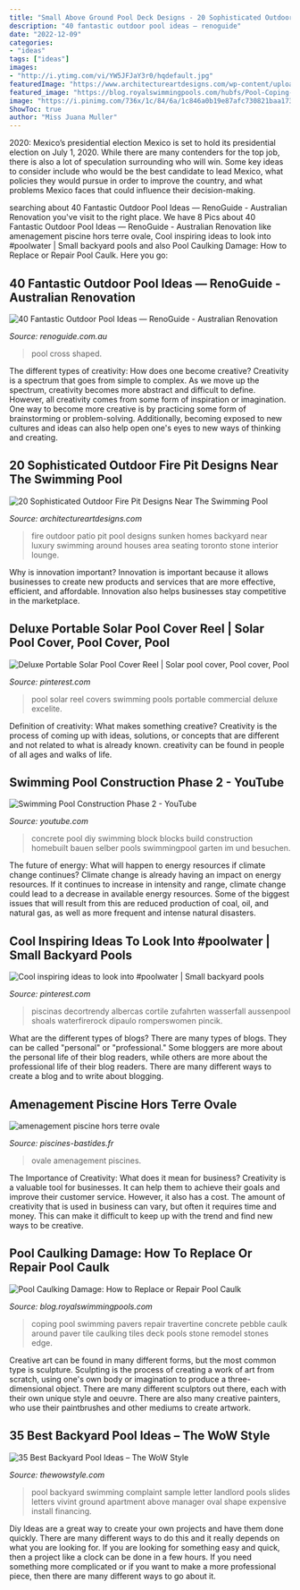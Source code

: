 ```yaml
---
title: "Small Above Ground Pool Deck Designs - 20 Sophisticated Outdoor Fire Pit Designs Near The Swimming Pool"
description: "40 fantastic outdoor pool ideas — renoguide"
date: "2022-12-09"
categories:
- "ideas"
tags: ["ideas"]
images:
- "http://i.ytimg.com/vi/YW5JFJaY3r0/hqdefault.jpg"
featuredImage: "https://www.architectureartdesigns.com/wp-content/uploads/2015/03/1434-630x421.jpg"
featured_image: "https://blog.royalswimmingpools.com/hubfs/Pool-Coping-1.jpg#keepProtocol"
image: "https://i.pinimg.com/736x/1c/84/6a/1c846a0b19e87afc730821baa1737cb1--solar-pool-cover-bache.jpg"
ShowToc: true
author: "Miss Juana Muller"
---
```



2020: Mexico’s presidential election
Mexico is set to hold its presidential election on July 1, 2020. While there are many contenders for the top job, there is also a lot of speculation surrounding who will win. Some key ideas to consider include who would be the best candidate to lead Mexico, what policies they would pursue in order to improve the country, and what problems Mexico faces that could influence their decision-making.

	

		
searching about 40 Fantastic Outdoor Pool Ideas — RenoGuide - Australian Renovation you've visit to the right place. We have 8 Pics about 40 Fantastic Outdoor Pool Ideas — RenoGuide - Australian Renovation like amenagement piscine hors terre ovale, Cool inspiring ideas to look into #poolwater | Small backyard pools and also Pool Caulking Damage: How to Replace or Repair Pool Caulk. Here you go:
		
    
## 40 Fantastic Outdoor Pool Ideas — RenoGuide - Australian Renovation

<img loading=lazy src="https://static1.squarespace.com/static/55bebb51e4b036c52ebe8c45/t/561db1c7e4b0111ed60fee12/1444786651793/cross+shaped+pool" onerror="this.onerror=null;this.src='https://tse1.mm.bing.net/th?id=OIP.JibmjXrxFPllCyoja9UX4AHaJ3&amp;pid=15.1';" alt="40 Fantastic Outdoor Pool Ideas — RenoGuide - Australian Renovation">

_Source: renoguide.com.au_

>pool cross shaped. 

	

The different types of creativity: How does one become creative?
Creativity is a spectrum that goes from simple to complex. As we move up the spectrum, creativity becomes more abstract and difficult to define. However, all creativity comes from some form of inspiration or imagination. One way to become more creative is by practicing some form of brainstorming or problem-solving. Additionally, becoming exposed to new cultures and ideas can also help open one's eyes to new ways of thinking and creating.

    
## 20 Sophisticated Outdoor Fire Pit Designs Near The Swimming Pool

<img loading=lazy src="https://www.architectureartdesigns.com/wp-content/uploads/2015/03/1434-630x421.jpg" onerror="this.onerror=null;this.src='https://tse3.mm.bing.net/th?id=OIP.Bp1vF5scTKoCY_cUT_yvXAHaE8&amp;pid=15.1';" alt="20 Sophisticated Outdoor Fire Pit Designs Near The Swimming Pool">

_Source: architectureartdesigns.com_

>fire outdoor patio pit pool designs sunken homes backyard near luxury swimming around houses area seating toronto stone interior lounge. 

	

Why is innovation important?
Innovation is important because it allows businesses to create new products and services that are more effective, efficient, and affordable. Innovation also helps businesses stay competitive in the marketplace.

    
## Deluxe Portable Solar Pool Cover Reel | Solar Pool Cover, Pool Cover, Pool

<img loading=lazy src="https://i.pinimg.com/736x/1c/84/6a/1c846a0b19e87afc730821baa1737cb1--solar-pool-cover-bache.jpg" onerror="this.onerror=null;this.src='https://tse2.mm.bing.net/th?id=OIP.fpHu4vJGx9r57qBlWvc4UQHaFK&amp;pid=15.1';" alt="Deluxe Portable Solar Pool Cover Reel | Solar pool cover, Pool cover, Pool">

_Source: pinterest.com_

>pool solar reel covers swimming pools portable commercial deluxe excelite. 

	

Definition of creativity: What makes something creative?
Creativity is the process of coming up with ideas, solutions, or concepts that are different and not related to what is already known. creativity can be found in people of all ages and walks of life.

    
## Swimming Pool Construction Phase 2 - YouTube

<img loading=lazy src="http://i.ytimg.com/vi/YW5JFJaY3r0/hqdefault.jpg" onerror="this.onerror=null;this.src='https://tse1.mm.bing.net/th?id=OIP.UZr60-TxOKP009ACseJCiAHaFj&amp;pid=15.1';" alt="Swimming Pool Construction Phase 2 - YouTube">

_Source: youtube.com_

>concrete pool diy swimming block blocks build construction homebuilt bauen selber pools swimmingpool garten im und besuchen. 

	

The future of energy: What will happen to energy resources if climate change continues?
Climate change is already having an impact on energy resources. If it continues to increase in intensity and range, climate change could lead to a decrease in available energy resources. Some of the biggest issues that will result from this are reduced production of coal, oil, and natural gas, as well as more frequent and intense natural disasters.

    
## Cool Inspiring Ideas To Look Into #poolwater | Small Backyard Pools

<img loading=lazy src="https://i.pinimg.com/736x/7f/4e/b5/7f4eb5372a81af1e500522c24424a4f8.jpg" onerror="this.onerror=null;this.src='https://tse1.mm.bing.net/th?id=OIP.QItzFIdJnO3xVUj7kdCLJQHaKF&amp;pid=15.1';" alt="Cool inspiring ideas to look into #poolwater | Small backyard pools">

_Source: pinterest.com_

>piscinas decortrendy albercas cortile zufahrten wasserfall aussenpool shoals waterfirerock dipaulo romperswomen pincik. 

	

What are the different types of blogs?
There are many types of blogs. They can be called "personal" or "professional." Some bloggers are more about the personal life of their blog readers, while others are more about the professional life of their blog readers. There are many different ways to create a blog and to write about blogging.

    
## Amenagement Piscine Hors Terre Ovale

<img loading=lazy src="http://www.piscines-bastides.fr/images/amenagement-piscine-hors-terre-ovale_8.jpg" onerror="this.onerror=null;this.src='https://tse2.mm.bing.net/th?id=OIP.ffLUGQAGElDyX5_bu9PkSQHaFj&amp;pid=15.1';" alt="amenagement piscine hors terre ovale">

_Source: piscines-bastides.fr_

>ovale amenagement piscines. 

	

The Importance of Creativity: What does it mean for business?
Creativity is a valuable tool for businesses. It can help them to achieve their goals and improve their customer service. However, it also has a cost. The amount of creativity that is used in business can vary, but often it requires time and money. This can make it difficult to keep up with the trend and find new ways to be creative.

    
## Pool Caulking Damage: How To Replace Or Repair Pool Caulk

<img loading=lazy src="https://blog.royalswimmingpools.com/hubfs/Pool-Coping-1.jpg#keepProtocol" onerror="this.onerror=null;this.src='https://tse2.mm.bing.net/th?id=OIP.uLeuE5GDB1hMbORraRASRgHaFK&amp;pid=15.1';" alt="Pool Caulking Damage: How to Replace or Repair Pool Caulk">

_Source: blog.royalswimmingpools.com_

>coping pool swimming pavers repair travertine concrete pebble caulk around paver tile caulking tiles deck pools stone remodel stones edge. 

	

Creative art can be found in many different forms, but the most common type is sculpture. Sculpting is the process of creating a work of art from scratch, using one's own body or imagination to produce a three-dimensional object. There are many different sculptors out there, each with their own unique style and oeuvre. There are also many creative painters, who use their paintbrushes and other mediums to create artwork.

    
## 35 Best Backyard Pool Ideas – The WoW Style

<img loading=lazy src="http://thewowstyle.com/wp-content/uploads/2015/01/home-with-swimming-pool-design-a-backyard.jpg" onerror="this.onerror=null;this.src='https://tse4.mm.bing.net/th?id=OIP.C7JE7PLRB_-Usp-VEOHfbgHaFh&amp;pid=15.1';" alt="35 Best Backyard Pool Ideas – The WoW Style">

_Source: thewowstyle.com_

>pool backyard swimming complaint sample letter landlord pools slides letters vivint ground apartment above manager oval shape expensive install financing. 

	

Diy Ideas are a great way to create your own projects and have them done quickly. There are many different ways to do this and it really depends on what you are looking for. If you are looking for something easy and quick, then a project like a clock can be done in a few hours. If you need something more complicated or if you want to make a more professional piece, then there are many different ways to go about it.

